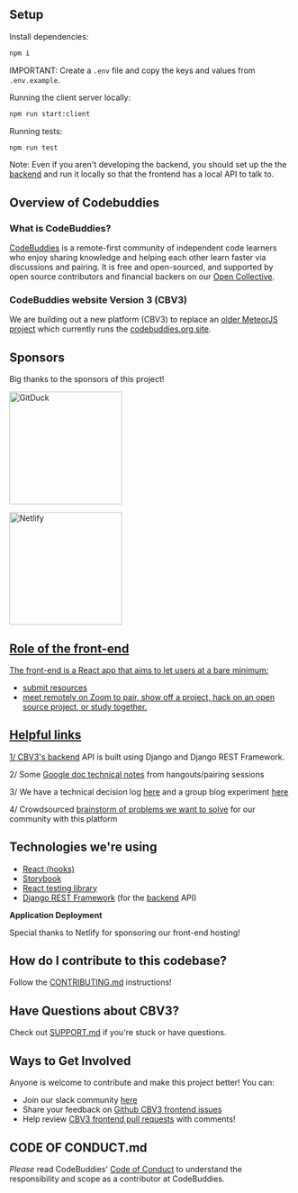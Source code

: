 ## Setup

Install dependencies:

```bash
npm i
```

IMPORTANT: Create a `.env` file and copy the keys and values from `.env.example`.

Running the client server locally:

```bash
npm run start:client
```

Running tests:

```bash
npm run test
```

Note: Even if you aren't developing the backend, you should set up the the [backend](https://github.com/codebuddies/backend) and run it locally so that the frontend has a local API to talk to. 

## **Overview of Codebuddies**

### **What is CodeBuddies?**

[CodeBuddies](https://codebuddies.org/) is a remote-first community of independent code learners who enjoy sharing knowledge and helping each other learn faster via discussions and pairing. It is free and open-sourced, and supported by open source contributors and financial backers on our [Open Collective](https://opencollective.com/codebuddies).

### CodeBuddies website Version 3 (CBV3)

We are building out a new platform (CBV3) to replace an [older MeteorJS project](http://github.com/codebuddies/codebuddies) which currently runs the [codebuddies.org site](<(https://codebuddies.org/)>).

## Sponsors

Big thanks to the sponsors of this project!

<a href="https://gitduck.com/codebuddies/join?t=60ktFkh1Rqnd_AS1kR8ZGyH" target="_blank"><img src="https://opencollective-production.s3.us-west-1.amazonaws.com/f6e3fd10-bfd4-11ea-991a-c3d30978b44b.png" width="200" alt="GitDuck"/>

<a href="https://netlify.com" target="_blank"><img src="https://user-images.githubusercontent.com/4512699/66627175-ba5d6d80-ebaf-11e9-8a78-554e3e8a4987.png" width="200" alt="Netlify"/>

## Role of the front-end

The front-end is a React app that aims to let users at a bare minimum:

- submit resources
- meet remotely on Zoom to pair, show off a project, hack on an open source project, or study together.

## **Helpful links**

1/ CBV3's [backend](https://github.com/codebuddies/backend) API is built using Django and Django REST Framework.

2/ Some [Google doc technical notes](https://docs.google.com/document/u/1/d/1YuVO-v0n73ogoFIwpwJgI1Bkso8sP2mg5zqbX9FB3lU/edit#heading=h.rw88rxuk12cp) from hangouts/pairing sessions

3/ We have a technical decision log [here](https://github.com/codebuddies/frontend/wiki/Technical-decision-log) and a group blog experiment [here](https://github.com/codebuddies/frontend/issues/98)

4/ Crowdsourced [brainstorm of problems we want to solve](https://pad.riseup.net/p/BecKdThFsevRmmG_tqFa-keep) for our community with this platform

## **Technologies we're using**

- [React (hooks)](https://reactjs.org/docs/hooks-intro.html)
- [Storybook](https://storybook.js.org/)
- [React testing library](https://github.com/testing-library/react-testing-library)
- [Django REST Framework](https://github.com/encode/django-rest-framework) (for the [backend](https://github.com/codebuddies/backend) API)

**Application Deployment**

Special thanks to Netlify for sponsoring our front-end hosting!

## **How do I contribute to this codebase?**

Follow the [CONTRIBUTING.md](CONTRIBUTING.md) instructions!

## **Have Questions about CBV3?**

Check out [SUPPORT.md](SUPPORT.md) if you're stuck or have questions.

## **Ways to Get Involved**

Anyone is welcome to contribute and make this project better! You can:

- Join our slack community [here](https://codebuddies.org/slack)
- Share your feedback on [Github CBV3 frontend issues](https://github.com/codebuddies/frontend/issues)
- Help review [CBV3 frontend pull requests](https://github.com/codebuddies/frontend/pulls) with comments!

## **CODE OF CONDUCT.md**

_Please_ read CodeBuddies' [Code of Conduct](CODE_OF_CONDUCT.md) to understand the responsibility and scope as a contributor at CodeBuddies.
